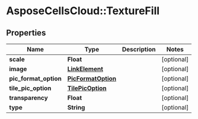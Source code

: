 # AsposeCellsCloud::TextureFill

## Properties
Name | Type | Description | Notes
------------ | ------------- | ------------- | -------------
**scale** | **Float** |  | [optional] 
**image** | [**LinkElement**](LinkElement.md) |  | [optional] 
**pic_format_option** | [**PicFormatOption**](PicFormatOption.md) |  | [optional] 
**tile_pic_option** | [**TilePicOption**](TilePicOption.md) |  | [optional] 
**transparency** | **Float** |  | [optional] 
**type** | **String** |  | [optional] 


